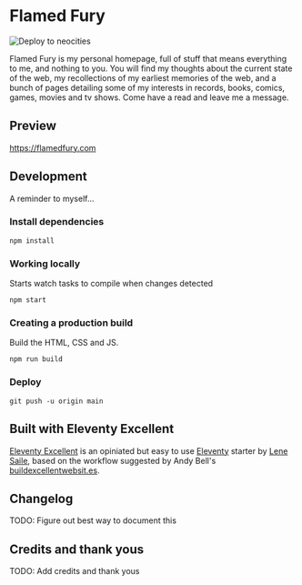 # Flamed Fury

![Deploy to neocities](https://github.com/flamedfury/flamedfury.com/workflows/Deploy%20to%20neocities/badge.svg?branch=main)

Flamed Fury is my personal homepage, full of stuff that means everything to me, and nothing to you. You will find my thoughts about the current state of the web, my recollections of my earliest memories of the web, and a bunch of pages detailing some of my interests in records, books, comics, games, movies and tv shows. Come have a read and leave me a message.

## Preview

https://flamedfury.com

## Development

A reminder to myself...

### Install dependencies

```
npm install
```

### Working locally

Starts watch tasks to compile when changes detected

```
npm start
```

### Creating a production build

Build the HTML, CSS and JS.

```
npm run build
```

### Deploy

```
git push -u origin main
```

## Built with Eleventy Excellent

[Eleventy Excellent](https://github.com/madrilene/eleventy-excellent) is an opiniated but easy to use [Eleventy](https://11ty.dev/) starter by [Lene Saile](https://www.lenesaile.com/en/), based on the workflow suggested by Andy Bell's [buildexcellentwebsit.es](https://buildexcellentwebsit.es/).

## Changelog

TODO: Figure out best way to document this

## Credits and thank yous

TODO: Add credits and thank yous